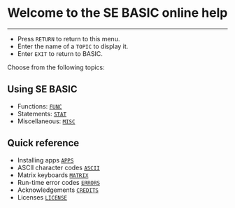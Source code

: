 # Welcome to the SE BASIC online help
***
* Press `RETURN` to return to this menu.
* Enter the name of a `TOPIC` to display it.
* Enter `EXIT` to return to BASIC.

Choose from the following topics:

## Using SE BASIC
* Functions: [`FUNC`](FUNC)
* Statements: [`STAT`](STAT)
* Miscellaneous: [`MISC`](MISC)

## Quick reference
* Installing apps [`APPS`](APPS)
* ASCII character codes [`ASCII`](ASCII)
* Matrix keyboards [`MATRIX`](MATRIX)
* Run-time error codes [`ERRORS`](ERRORS)
* Acknowledgements [`CREDITS`](CREDITS)
* Licenses [`LICENSE`](LICENSE)
